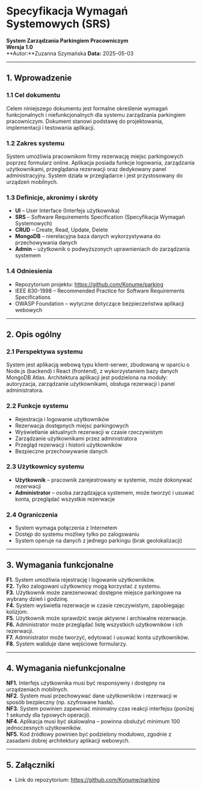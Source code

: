 
# Specyfikacja Wymagań Systemowych (SRS)  
**System Zarządzania Parkingiem Pracowniczym**  
**Wersja 1.0**  
**Autor:**Zuzanna Szymańska 
**Data:** 2025-05-03

---

## 1. Wprowadzenie

### 1.1 Cel dokumentu  
Celem niniejszego dokumentu jest formalne określenie wymagań funkcjonalnych i niefunkcjonalnych dla systemu zarządzania parkingiem pracowniczym. Dokument stanowi podstawę do projektowania, implementacji i testowania aplikacji.

### 1.2 Zakres systemu  
System umożliwia pracownikom firmy rezerwację miejsc parkingowych poprzez formularz online. Aplikacja posiada funkcje logowania, zarządzania użytkownikami, przeglądania rezerwacji oraz dedykowany panel administracyjny. System działa w przeglądarce i jest przystosowany do urządzeń mobilnych.

### 1.3 Definicje, akronimy i skróty  
- **UI** – User Interface (Interfejs użytkownika)  
- **SRS** – Software Requirements Specification (Specyfikacja Wymagań Systemowych)  
- **CRUD** – Create, Read, Update, Delete  
- **MongoDB** – nierelacyjna baza danych wykorzystywana do przechowywania danych  
- **Admin** – użytkownik o podwyższonych uprawnieniach do zarządzania systemem

### 1.4 Odniesienia  
- Repozytorium projektu: https://github.com/Konume/parking  
- IEEE 830-1998 – Recommended Practice for Software Requirements Specifications  
- OWASP Foundation – wytyczne dotyczące bezpieczeństwa aplikacji webowych

---

## 2. Opis ogólny

### 2.1 Perspektywa systemu  
System jest aplikacją webową typu klient-serwer, zbudowaną w oparciu o Node.js (backend) i React (frontend), z wykorzystaniem bazy danych MongoDB Atlas. Architektura aplikacji jest podzielona na moduły: autoryzacja, zarządzanie użytkownikami, obsługa rezerwacji i panel administratora.

### 2.2 Funkcje systemu  
- Rejestracja i logowanie użytkowników  
- Rezerwacja dostępnych miejsc parkingowych  
- Wyświetlanie aktualnych rezerwacji w czasie rzeczywistym  
- Zarządzanie użytkownikami przez administratora  
- Przegląd rezerwacji i historii użytkowników  
- Bezpieczne przechowywanie danych

### 2.3 Użytkownicy systemu  
- **Użytkownik** – pracownik zarejestrowany w systemie, może dokonywać rezerwacji  
- **Administrator** – osoba zarządzająca systemem, może tworzyć i usuwać konta, przeglądać wszystkie rezerwacje

### 2.4 Ograniczenia  
- System wymaga połączenia z Internetem  
- Dostęp do systemu możliwy tylko po zalogowaniu  
- System operuje na danych z jednego parkingu (brak geolokalizacji)

---

## 3. Wymagania funkcjonalne

**F1.** System umożliwia rejestrację i logowanie użytkowników.  
**F2.** Tylko zalogowani użytkownicy mogą korzystać z systemu.  
**F3.** Użytkownik może zarezerwować dostępne miejsce parkingowe na wybrany dzień i godzinę.  
**F4.** System wyświetla rezerwacje w czasie rzeczywistym, zapobiegając kolizjom.  
**F5.** Użytkownik może sprawdzić swoje aktywne i archiwalne rezerwacje.  
**F6.** Administrator może przeglądać listę wszystkich użytkowników i ich rezerwacji.  
**F7.** Administrator może tworzyć, edytować i usuwać konta użytkowników.  
**F8.** System waliduje dane wejściowe formularzy.

---

## 4. Wymagania niefunkcjonalne

**NF1.** Interfejs użytkownika musi być responsywny i dostępny na urządzeniach mobilnych.  
**NF2.** System musi przechowywać dane użytkowników i rezerwacji w sposób bezpieczny (np. szyfrowane hasła).  
**NF3.** System powinien zapewniać minimalny czas reakcji interfejsu (poniżej 1 sekundy dla typowych operacji).  
**NF4.** Aplikacja musi być skalowalna – powinna obsłużyć minimum 100 jednoczesnych użytkowników.  
**NF5.** Kod źródłowy powinien być podzielony modułowo, zgodnie z zasadami dobrej architektury aplikacji webowych.

---

## 5. Załączniki  
- Link do repozytorium: https://github.com/Konume/parking

